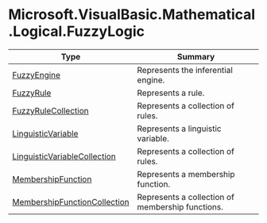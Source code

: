 ﻿
# Microsoft.VisualBasic.Mathematical.Logical.FuzzyLogic

|Type|Summary|
|----|-------|
|[FuzzyEngine](./FuzzyEngine.md)|Represents the inferential engine.|
|[FuzzyRule](./FuzzyRule.md)|Represents a rule.|
|[FuzzyRuleCollection](./FuzzyRuleCollection.md)|Represents a collection of rules.|
|[LinguisticVariable](./LinguisticVariable.md)|Represents a linguistic variable.|
|[LinguisticVariableCollection](./LinguisticVariableCollection.md)|Represents a collection of rules.|
|[MembershipFunction](./MembershipFunction.md)|Represents a membership function.|
|[MembershipFunctionCollection](./MembershipFunctionCollection.md)|Represents a collection of membership functions.|

